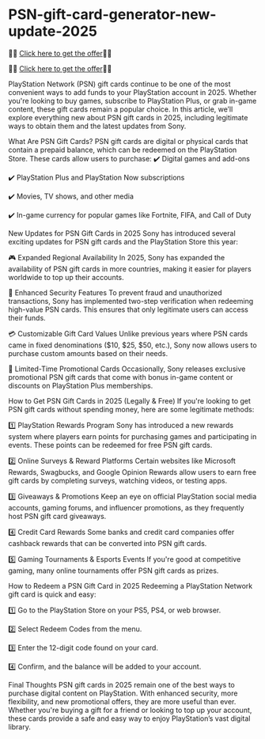# PSN-gift-card-generator-new-update-2025
🎁🎁 [Click here to get the offer](http://ss.winkmarts.com/xyz/)🎁🎁

🎁🎁 [Click here to get the offer](http://ss.winkmarts.com/xyz/)🎁🎁

PlayStation Network (PSN) gift cards continue to be one of the most convenient ways to add funds to your PlayStation account in 2025. Whether you're looking to buy games, subscribe to PlayStation Plus, or grab in-game content, these gift cards remain a popular choice. In this article, we’ll explore everything new about PSN gift cards in 2025, including legitimate ways to obtain them and the latest updates from Sony.

What Are PSN Gift Cards?
PSN gift cards are digital or physical cards that contain a prepaid balance, which can be redeemed on the PlayStation Store. These cards allow users to purchase:
✔️ Digital games and add-ons

✔️ PlayStation Plus and PlayStation Now subscriptions

✔️ Movies, TV shows, and other media

✔️ In-game currency for popular games like Fortnite, FIFA, and Call of Duty

New Updates for PSN Gift Cards in 2025
Sony has introduced several exciting updates for PSN gift cards and the PlayStation Store this year:

🎮 Expanded Regional Availability
In 2025, Sony has expanded the availability of PSN gift cards in more countries, making it easier for players worldwide to top up their accounts.

🔐 Enhanced Security Features
To prevent fraud and unauthorized transactions, Sony has implemented two-step verification when redeeming high-value PSN cards. This ensures that only legitimate users can access their funds.

💳 Customizable Gift Card Values
Unlike previous years where PSN cards came in fixed denominations ($10, $25, $50, etc.), Sony now allows users to purchase custom amounts based on their needs.

🌟 Limited-Time Promotional Cards
Occasionally, Sony releases exclusive promotional PSN gift cards that come with bonus in-game content or discounts on PlayStation Plus memberships.

How to Get PSN Gift Cards in 2025 (Legally & Free)
If you're looking to get PSN gift cards without spending money, here are some legitimate methods:

1️⃣ PlayStation Rewards Program
Sony has introduced a new rewards system where players earn points for purchasing games and participating in events. These points can be redeemed for free PSN gift cards.

2️⃣ Online Surveys & Reward Platforms
Certain websites like Microsoft Rewards, Swagbucks, and Google Opinion Rewards allow users to earn free gift cards by completing surveys, watching videos, or testing apps.

3️⃣ Giveaways & Promotions
Keep an eye on official PlayStation social media accounts, gaming forums, and influencer promotions, as they frequently host PSN gift card giveaways.

4️⃣ Credit Card Rewards
Some banks and credit card companies offer cashback rewards that can be converted into PSN gift cards.

5️⃣ Gaming Tournaments & Esports Events
If you're good at competitive gaming, many online tournaments offer PSN gift cards as prizes.

How to Redeem a PSN Gift Card in 2025
Redeeming a PlayStation Network gift card is quick and easy:

1️⃣ Go to the PlayStation Store on your PS5, PS4, or web browser.

2️⃣ Select Redeem Codes from the menu.

3️⃣ Enter the 12-digit code found on your card.

4️⃣ Confirm, and the balance will be added to your account.

Final Thoughts
PSN gift cards in 2025 remain one of the best ways to purchase digital content on PlayStation. With enhanced security, more flexibility, and new promotional offers, they are more useful than ever. Whether you're buying a gift for a friend or looking to top up your account, these cards provide a safe and easy way to enjoy PlayStation’s vast digital library.
